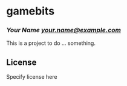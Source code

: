 # gamebits
### _Your Name <your.name@example.com>_

This is a project to do ... something.

## License

Specify license here

